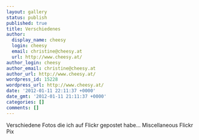 ```yaml
---
layout: gallery
status: publish
published: true
title: Verschiedenes
author:
  display_name: cheesy
  login: cheesy
  email: christine@cheesy.at
  url: http://www.cheesy.at/
author_login: cheesy
author_email: christine@cheesy.at
author_url: http://www.cheesy.at/
wordpress_id: 15228
wordpress_url: http://www.cheesy.at/
date: '2012-01-11 22:11:37 +0000'
date_gmt: '2012-01-11 21:11:37 +0000'
categories: []
comments: []
---
```

<!--:de-->Verschiedene Fotos die ich auf Flickr gepostet habe...
<!--:--><!--:en-->Miscellaneous Flickr Pix<!--:-->
